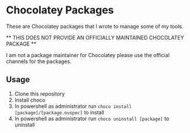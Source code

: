 Chocolatey Packages
===================

These are Chocolatey packages that I wrote to manage some of my tools.

** THIS DOES NOT PROVIDE AN OFFICIALLY MAINTAINED CHOCOLATEY PACKAGE **

I am not a package maintainer for Chocolatey please use the official channels for the packages.

## Usage

1. Clone this repository
2. Install choco
3. In powershell as administrator run `choco install [package]/[package.nuspec]` to install
4. In powershell as administrator run `choco uninstall [package]` to uninstall
